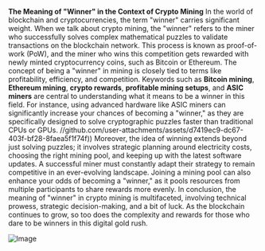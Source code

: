 **The Meaning of "Winner" in the Context of Crypto Mining**
In the world of blockchain and cryptocurrencies, the term "winner" carries significant weight. When we talk about crypto mining, the "winner" refers to the miner who successfully solves complex mathematical puzzles to validate transactions on the blockchain network. This process is known as proof-of-work (PoW), and the miner who wins this competition gets rewarded with newly minted cryptocurrency coins, such as Bitcoin or Ethereum. The concept of being a "winner" in mining is closely tied to terms like profitability, efficiency, and competition.
Keywords such as **Bitcoin mining**, **Ethereum mining**, **crypto rewards**, **profitable mining setups**, and **ASIC miners** are central to understanding what it means to be a winner in this field. For instance, using advanced hardware like ASIC miners can significantly increase your chances of becoming a "winner," as they are specifically designed to solve cryptographic puzzles faster than traditional CPUs or GPUs.
 //github.com/user-attachments/assets/d7419ec9-dc67-403f-bf28-8faea5f1f74f))
Moreover, the idea of winning extends beyond just solving puzzles; it involves strategic planning around electricity costs, choosing the right mining pool, and keeping up with the latest software updates. A successful miner must constantly adapt their strategy to remain competitive in an ever-evolving landscape. Joining a mining pool can also enhance your odds of becoming a "winner," as it pools resources from multiple participants to share rewards more evenly.
In conclusion, the meaning of "winner" in crypto mining is multifaceted, involving technical prowess, strategic decision-making, and a bit of luck. As the blockchain continues to grow, so too does the complexity and rewards for those who dare to be winners in this digital gold rush.


![Image](https://github.com/user-attachments/assets/d7419ec9-dc67-403f-bf28-8faea5f1f74f)
